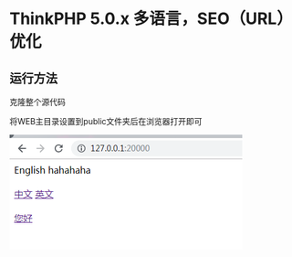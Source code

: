 ThinkPHP 5.0.x 多语言，SEO（URL）优化
===============

## 运行方法

克隆整个源代码

将WEB主目录设置到public文件夹后在浏览器打开即可

![image](http://github.com/zealotbinx/thinkphp-5.0.x-language-search-engine-optimization/raw/master/public/images/example.png)
